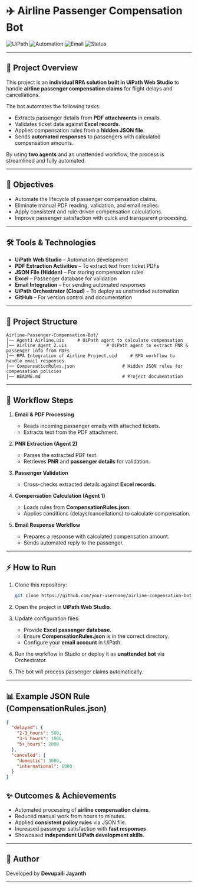 # ✈️ Airline Passenger Compensation Bot

![UiPath](https://img.shields.io/badge/RPA-UiPath-blue?style=for-the-badge\&logo=uipath)
![Automation](https://img.shields.io/badge/Process-Automation-orange?style=for-the-badge)
![Email](https://img.shields.io/badge/Integration-Email-green?style=for-the-badge\&logo=gmail)
![Status](https://img.shields.io/badge/Status-Deployed-success?style=for-the-badge)

---

## 📌 Project Overview

This project is an **individual RPA solution built in UiPath Web Studio** to handle **airline passenger compensation claims** for flight delays and cancellations.

The bot automates the following tasks:

* Extracts passenger details from **PDF attachments** in emails.
* Validates ticket data against **Excel records**.
* Applies compensation rules from a **hidden JSON file**.
* Sends **automated responses** to passengers with calculated compensation amounts.

By using **two agents** and an unattended workflow, the process is streamlined and fully automated.

---

## 🎯 Objectives

* Automate the lifecycle of passenger compensation claims.
* Eliminate manual PDF reading, validation, and email replies.
* Apply consistent and rule-driven compensation calculations.
* Improve passenger satisfaction with quick and transparent processing.

---

## 🛠️ Tools & Technologies

* **UiPath Web Studio** – Automation development
* **PDF Extraction Activities** – To extract text from ticket PDFs
* **JSON File (Hidden)** – For storing compensation rules
* **Excel** – Passenger database for validation
* **Email Integration** – For sending automated responses
* **UiPath Orchestrator (Cloud)** – To deploy as unattended automation
* **GitHub** – For version control and documentation

---

## 📂 Project Structure

```plaintext
Airline-Passenger-Compensation-Bot/
│── Agent1 Airline.uis     # UiPath agent to calculate compensation
│── Airline Agent 2.uis               # UiPath agent to extract PNR & passenger info from PDFs
│── RPA Integration of Airline Project.uid     # RPA workflow to handle email responses
│── CompensationRules.json                  # Hidden JSON rules for compensation policies
│── README.md                               # Project documentation
```

---

## 🚀 Workflow Steps

1. **Email & PDF Processing**

   * Reads incoming passenger emails with attached tickets.
   * Extracts text from the PDF attachment.

2. **PNR Extraction (Agent 2)**

   * Parses the extracted PDF text.
   * Retrieves **PNR** and **passenger details** for validation.

3. **Passenger Validation**

   * Cross-checks extracted details against **Excel records**.

4. **Compensation Calculation (Agent 1)**

   * Loads rules from **CompensationRules.json**.
   * Applies conditions (delays/cancellations) to calculate compensation.

5. **Email Response Workflow**

   * Prepares a response with calculated compensation amount.
   * Sends automated reply to the passenger.

---

## ⚡ How to Run

1. Clone this repository:

   ```bash
   git clone https://github.com/your-username/airline-compensation-bot.git
   ```
2. Open the project in **UiPath Web Studio**.
3. Update configuration files:

   * Provide **Excel passenger database**.
   * Ensure **CompensationRules.json** is in the correct directory.
   * Configure your **email account** in UiPath.
4. Run the workflow in Studio or deploy it as **unattended bot** via Orchestrator.
5. The bot will process passenger claims automatically.

---

## 📊 Example JSON Rule (CompensationRules.json)

```json
{
  "delayed": {
    "2-3_hours": 500,
    "3-5_hours": 1000,
    "5+_hours": 2000
  },
  "canceled": {
    "domestic": 3000,
    "international": 6000
  }
}
```

## ✨ Outcomes & Achievements

* Automated processing of **airline compensation claims**.
* Reduced manual work from hours to minutes.
* Applied **consistent policy rules** via JSON file.
* Increased passenger satisfaction with **fast responses**.
* Showcased **independent UiPath development skills**.

---

## 👤 Author

Developed by **Devupalli Jayanth**

---
